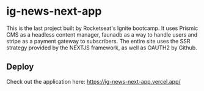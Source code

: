 # ig-news-next-app

This is the last project built by Rocketseat's Ignite bootcamp. It uses Prismic CMS as a headless content manager, faunadb as a way to handle users and stripe as a payment gateway to subscribers.
The entire site uses the SSR strategy provided by the NEXTJS framework, as well as OAUTH2 by Github.

## Deploy

Check out the application here: https://ig-news-next-app.vercel.app/
